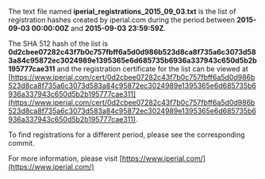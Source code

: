 The text file named **iperial_registrations_2015_09_03.txt** is the list of registration hashes created by iperial.com during the period between **2015-09-03 00:00:00Z** and **2015-09-03 23:59:59Z**.

The SHA 512 hash of the list is **0d2cbee07282c43f7b0c757fbff6a5d0d986b523d8ca8f735a6c3073d583a84c95872ec3024989e1395365e6d685735b6936a337943c650d5b2b195777cae311** and the registration certificate for the list can be viewed at [https://www.iperial.com/cert/0d2cbee07282c43f7b0c757fbff6a5d0d986b523d8ca8f735a6c3073d583a84c95872ec3024989e1395365e6d685735b6936a337943c650d5b2b195777cae311](https://www.iperial.com/cert/0d2cbee07282c43f7b0c757fbff6a5d0d986b523d8ca8f735a6c3073d583a84c95872ec3024989e1395365e6d685735b6936a337943c650d5b2b195777cae311).

To find registrations for a different period, please see the corresponding commit.

For more information, please visit [https://www.iperial.com/](https://www.iperial.com/)
